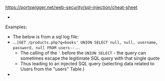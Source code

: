 
https://portswigger.net/web-security/sql-injection/cheat-sheet

- 

Examples:
- The below is from a sql log file:
- ...`[GET /products.php?q=books' UNION SELECT null, null, username, password, null FROM users--` ...
	- The calling of the `'` before the `UNION SELECT` - the query can sometimes escape the legitimate SQL query with that single quote
	- Thus leading to an injected SQL query (selecting data related to Users from the "users" Table.)
- 